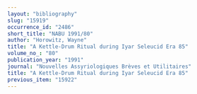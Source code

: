 ```yaml
---
layout: "bibliography"
slug: "15919"
occurrence_id: "2486"
short_title: "NABU 1991/80"
author: "Horowitz, Wayne"
title: "A Kettle-Drum Ritual during Iyar Seleucid Era 85"
volume_no_: "80"
publication_year: "1991"
journal: "Nouvelles Assyriologiques Brèves et Utilitaires"
title: "A Kettle-Drum Ritual during Iyar Seleucid Era 85"
previous_item: "15922"
---
```

